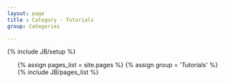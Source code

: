 ```yaml
---
layout: page
title : Category - Tutorials
group: Categories

---
```

{% include JB/setup %}

<ul>
  {% assign pages_list = site.pages %}
  {% assign group = 'Tutorials' %}
  {% include JB/pages_list %}
</ul>